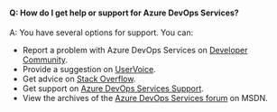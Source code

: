 #### Q: How do I get help or support for Azure DevOps Services?

A:	You have several options for support. You can: 
* Report a problem with Azure DevOps Services on [Developer Community](https://developercommunity.visualstudio.com/spaces/21/index.html).
* Provide a suggestion on [UserVoice](https://visualstudio.uservoice.com/forums/330519-team-services).
* Get advice on [Stack Overflow](https://stackoverflow.com/questions/tagged/vs-team-services).
* Get support on [Azure DevOps Services Support](https://visualstudio.microsoft.com/team-services/support).
* View the archives of the [Azure DevOps Services forum](https://social.msdn.microsoft.com/Forums/en-us/home?forum=TFService) on MSDN.
